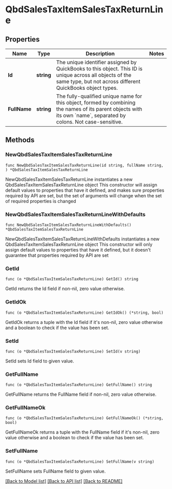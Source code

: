 # QbdSalesTaxItemSalesTaxReturnLine

## Properties

Name | Type | Description | Notes
------------ | ------------- | ------------- | -------------
**Id** | **string** | The unique identifier assigned by QuickBooks to this object. This ID is unique across all objects of the same type, but not across different QuickBooks object types. | 
**FullName** | **string** | The fully-qualified unique name for this object, formed by combining the names of its parent objects with its own &#x60;name&#x60;, separated by colons. Not case-sensitive. | 

## Methods

### NewQbdSalesTaxItemSalesTaxReturnLine

`func NewQbdSalesTaxItemSalesTaxReturnLine(id string, fullName string, ) *QbdSalesTaxItemSalesTaxReturnLine`

NewQbdSalesTaxItemSalesTaxReturnLine instantiates a new QbdSalesTaxItemSalesTaxReturnLine object
This constructor will assign default values to properties that have it defined,
and makes sure properties required by API are set, but the set of arguments
will change when the set of required properties is changed

### NewQbdSalesTaxItemSalesTaxReturnLineWithDefaults

`func NewQbdSalesTaxItemSalesTaxReturnLineWithDefaults() *QbdSalesTaxItemSalesTaxReturnLine`

NewQbdSalesTaxItemSalesTaxReturnLineWithDefaults instantiates a new QbdSalesTaxItemSalesTaxReturnLine object
This constructor will only assign default values to properties that have it defined,
but it doesn't guarantee that properties required by API are set

### GetId

`func (o *QbdSalesTaxItemSalesTaxReturnLine) GetId() string`

GetId returns the Id field if non-nil, zero value otherwise.

### GetIdOk

`func (o *QbdSalesTaxItemSalesTaxReturnLine) GetIdOk() (*string, bool)`

GetIdOk returns a tuple with the Id field if it's non-nil, zero value otherwise
and a boolean to check if the value has been set.

### SetId

`func (o *QbdSalesTaxItemSalesTaxReturnLine) SetId(v string)`

SetId sets Id field to given value.


### GetFullName

`func (o *QbdSalesTaxItemSalesTaxReturnLine) GetFullName() string`

GetFullName returns the FullName field if non-nil, zero value otherwise.

### GetFullNameOk

`func (o *QbdSalesTaxItemSalesTaxReturnLine) GetFullNameOk() (*string, bool)`

GetFullNameOk returns a tuple with the FullName field if it's non-nil, zero value otherwise
and a boolean to check if the value has been set.

### SetFullName

`func (o *QbdSalesTaxItemSalesTaxReturnLine) SetFullName(v string)`

SetFullName sets FullName field to given value.



[[Back to Model list]](../README.md#documentation-for-models) [[Back to API list]](../README.md#documentation-for-api-endpoints) [[Back to README]](../README.md)


